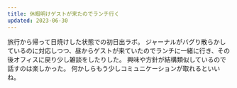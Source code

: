```yaml
---
title: 休暇明けゲストが来たのでランチ行く
updated: 2023-06-30
---
```


旅行から帰って日焼けした状態での初日出ラボ。
ジャーナルがバグり散らかしているのに対応しつつ、昼からゲストが来ていたのでランチに一緒に行き、その後オフィスに戻り少し雑談をしたりした。
興味や方針が結構類似しているので話すのは楽しかった。
何かしらもう少しコミュニケーションが取れるといいね。
